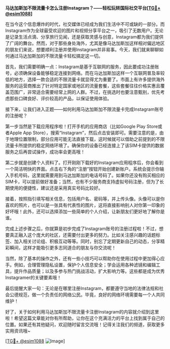 **马达加斯加不限流量卡怎么注册Instagram？——轻松玩转国际社交平台[[TG💪+ @esim1088](https://t.me/s/esim1088)]**

在当今这个信息爆炸的时代，社交媒体已经成为我们生活中不可或缺的一部分。而Instagram作为全球最受欢迎的图片和视频分享平台之一，吸引了无数用户。无论是记录生活点滴、分享旅行见闻，还是获取灵感与创意，Instagram都为我们提供了广阔的舞台。然而，对于那些身处海外，尤其是像马达加斯加这样相对偏远地区的朋友们来说，想要顺利注册并使用Instagram并非易事。今天，我们就来聊聊如何通过马达加斯加的不限流量卡轻松搞定这一切。

首先，我们需要明确一点：Instagram是基于互联网的服务，因此要成功注册账号，必须确保设备能够稳定连接到网络。而在马达加斯加这样一个互联网普及率较低的地方，选择一款合适的不限流量卡就显得尤为重要了。市面上有许多提供海外服务的运营商推出了针对特定国家或地区的流量套餐，这些套餐往往价格实惠且覆盖范围广，非常适合需要经常上网的人群。不过，在挑选时也要注意甄别，优先考虑那些口碑良好、评价较高的产品，以保证使用体验。

接下来，让我们进入正题——如何利用马达加斯加不限流量卡完成Instagram账号的注册呢？

第一步当然是下载应用程序啦！打开手机的应用商店（比如Google Play Store或者Apple App Store），搜索“Instagram”，然后点击安装即可。需要注意的是，由于地理位置限制，部分应用可能无法直接下载，这时候就可以借助之前提到的不限流量卡所提供的稳定网络环境了。确保你的设备已经连接上了该SIM卡提供的数据服务之后再尝试操作，成功率会更高哦！

第二步就是创建个人资料了。打开刚刚下载好的Instagram应用程序后，你会看到一个简洁明快的界面。点击右下角的“注册”按钮开始创建新账户。系统会提示你输入手机号码，这里就需要用到马达加斯加的电话号码了。如果你还没有购买相应的SIM卡，可以提前做好准备；当然，也有不少服务商支持虚拟号码注册，但为了长期使用的便捷性，建议还是采用真实号码比较好。

接着，按照指引填写相关信息，包括用户名、密码等，并上传头像。头像可以是你喜欢的照片，也可以是一张具有代表性的图片，这将直接影响别人对你第一印象的好坏哦！此外，还可以选择添加一些简单的个人介绍，让新朋友们更好地了解你是谁。

完成上述步骤之后，你就算是初步完成了Instagram账号的注册过程啦！不过，想要真正融入这个庞大的社区，还需要付出更多的努力。比如关注感兴趣的话题标签、加入相关讨论组、积极互动等等。同时，别忘了定期更新自己的动态，分享精彩瞬间，这样才能吸引更多志同道合的朋友与你交流呢！

当然，除了基本的操作之外，还有一些小技巧可以帮助你在使用过程中更加得心应手。例如，合理管理隐私设置，保护个人信息安全；学会运用各种滤镜和编辑工具，提升作品质量；以及多参与热门挑战活动，扩大影响力等。这些都是成为优秀Instagramer的关键要素哦！

最后提醒大家一句：无论是在哪里注册Instagram，都要遵守当地的法律法规和社会公德规范，做一个负责任的网络公民。毕竟，良好的网络环境需要每一个人共同维护！

好了，关于如何利用马达加斯加不限流量卡注册Instagram的内容就介绍到这里啦！希望这篇文章能对你有所帮助，让你在这个充满活力的平台上找到属于自己的位置。如果还有其他疑问，欢迎随时留言交流哦！记得关注我们的频道，获取更多实用资讯哦~

[[TG💪+ @esim1088](https://t.me/s/esim1088) ![Image](https://i.postimg.cc/4NQfJmqS/Snipaste-2025-05-13-00-14-12.png)]